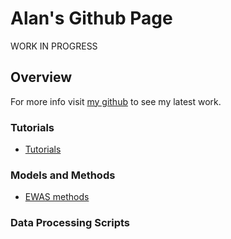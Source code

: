 # Alan's Github Page
WORK IN PROGRESS
## Overview


For more info visit [my github](https://github.com/adowneywall/) to see my latest work.  


### Tutorials  

- [Tutorials](https://github.com/adowneywall/Tutorials)


### Models and Methods  

 - [EWAS methods](https://github.com/adowneywall/EWAS_test)

### Data Processing Scripts  


